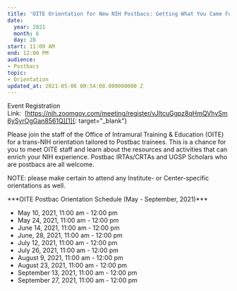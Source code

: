 ```yaml
---
title: 'OITE Orientation for New NIH Postbacs: Getting What You Came For'
date:
  year: 2021
  month: 6
  day: 28
start: 11:00 AM
end: 12:00 PM
audience:
- Postbacs
topic:
- Orientation
updated_at: 2021-05-06 00:54:08.000000000 Z
---
```

Event Registration
Link:  [https://nih.zoomgov.com/meeting/register/vJItcuGgpz8qHmQVhySm6ySyrOgGan8561Q][1]{:
target="_blank"}

Please join the staff of the Office of Intramural Training &amp;
Education (OITE) for a trans-NIH orientation tailored to Postbac
trainees. This is a chance for you to meet OITE staff and learn about
the resources and activities that can enrich your NIH experience.
Postbac IRTAs/CRTAs and UGSP Scholars who are postbacs are all welcome. 

NOTE: please make certain to attend any Institute- or Center-specific
orientations as well.

\*\*\*OITE Postbac Orientation Schedule (May - September, 2021)\*\*\*

* May 10, 2021, 11:00 am - 12:00 pm
* May 24, 2021, 11:00 am - 12:00 pm
* June 14, 2021, 11:00 am - 12:00 pm
* June, 28, 2021, 11:00 am - 12:00 pm
* July 12, 2021, 11:00 am - 12:00 pm
* July 26, 2021, 11:00 am - 12:00 pm
* August 9, 2021, 11:00 am - 12:00 pm
* August 23, 2021, 11:00 am - 12:00 pm
* September 13, 2021, 11:00 am - 12:00 pm
* September 27, 2021, 11:00 am - 12:00 pm

 



[1]: https://nih.zoomgov.com/meeting/register/vJItcuGgpz8qHmQVhySm6ySyrOgGan8561Q
